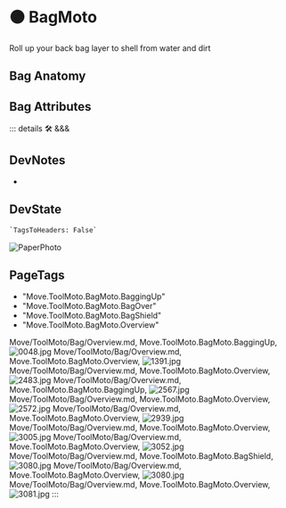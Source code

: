 
# 🟠 <move>BagMoto</move>

Roll up your back bag layer to shell from water and dirt

## Bag Anatomy

## Bag Attributes

::: details 🛠 <dev>&&&</dev>

## DevNotes

-

## DevState

```py
`TagsToHeaders: False`
```

![PaperPhoto](/PaperPhoto/0048.jpg)
<h2>PageTags</h2>

- "Move.ToolMoto.BagMoto.BaggingUp"
- "Move.ToolMoto.BagMoto.BagOver"
- "Move.ToolMoto.BagMoto.BagShield"
- "Move.ToolMoto.BagMoto.Overview"

Move/ToolMoto/Bag/Overview.md, <dev>Move.ToolMoto.BagMoto.BaggingUp</dev>, ![0048.jpg](/PaperPhoto/0048.jpg)
Move/ToolMoto/Bag/Overview.md, <dev>Move.ToolMoto.BagMoto.Overview</dev>, ![1391.jpg](/PaperPhoto/1391.jpg)
Move/ToolMoto/Bag/Overview.md, <dev>Move.ToolMoto.BagMoto.Overview</dev>, ![2483.jpg](/PaperPhoto/2483.jpg)
Move/ToolMoto/Bag/Overview.md, <dev>Move.ToolMoto.BagMoto.BaggingUp</dev>, ![2567.jpg](/PaperPhoto/2567.jpg)
Move/ToolMoto/Bag/Overview.md, <dev>Move.ToolMoto.BagMoto.Overview</dev>, ![2572.jpg](/PaperPhoto/2572.jpg)
Move/ToolMoto/Bag/Overview.md, <dev>Move.ToolMoto.BagMoto.Overview</dev>, ![2939.jpg](/PaperPhoto/2939.jpg)
Move/ToolMoto/Bag/Overview.md, <dev>Move.ToolMoto.BagMoto.Overview</dev>, ![3005.jpg](/PaperPhoto/3005.jpg)
Move/ToolMoto/Bag/Overview.md, <dev>Move.ToolMoto.BagMoto.Overview</dev>, ![3052.jpg](/PaperPhoto/3052.jpg)
Move/ToolMoto/Bag/Overview.md, <dev>Move.ToolMoto.BagMoto.BagShield</dev>, ![3080.jpg](/PaperPhoto/3080.jpg)
Move/ToolMoto/Bag/Overview.md, <dev>Move.ToolMoto.BagMoto.Overview</dev>, ![3080.jpg](/PaperPhoto/3080.jpg)
Move/ToolMoto/Bag/Overview.md, <dev>Move.ToolMoto.BagMoto.Overview</dev>, ![3081.jpg](/PaperPhoto/3081.jpg)
:::
